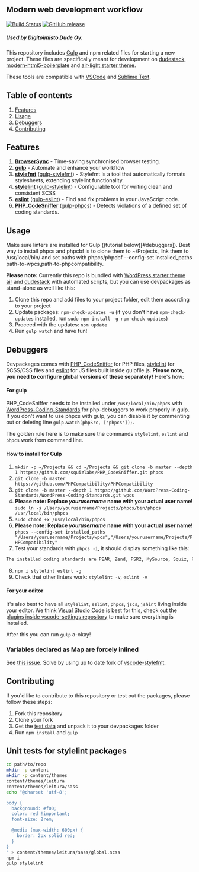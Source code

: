 ## Modern web development workflow

[![Build Status](https://img.shields.io/travis/com/digitoimistodude/devpackages.svg?style=flat-square)](https://travis-ci.com/digitoimistodude/devpackages) [![GitHub release](https://img.shields.io/github/release/digitoimistodude/devpackages.svg?style=flat-square)](https://github.com/digitoimistodude/devpackages/releases)
##### Used by Digitoimisto Dude Oy.

This repository includes [Gulp](http://gulpjs.com/) and npm related files for starting a new project. These files are specifically meant for development on [dudestack](https://github.com/digitoimistodude/dudestack), [modern-html5-boilerplate](https://github.com/digitoimistodude/modern-html5-boilerplate) and [air-light starter theme](https://github.com/digitoimistodude/air-light).

These tools are compatible with [VSCode](https://github.com/ronilaukkarinen/vscode-settings) and [Sublime Text](https://github.com/digitoimistodude/sublime-settings).

## Table of contents

1. [Features](#features)
2. [Usage](#usage)
3. [Debuggers](#debuggers)
4. [Contributing](#contributing)

## Features

1. **[BrowserSync](https://github.com/BrowserSync/browser-sync)** - Time-saving synchronised browser testing.
2. **[gulp](https://github.com/gulpjs/gulp)** - Automate and enhance your workflow
3. **[stylefmt](https://github.com/morishitter/stylefmt)** ([gulp-stylefmt](https://github.com/morishitter/gulp-stylefmt)) - Stylefmt is a tool that automatically formats stylesheets, extending stylelint functionality.
4. **[stylelint](https://github.com/stylelint/stylelint)** ([gulp-stylelint](https://github.com/olegskl/gulp-stylelint)) - Configurable tool for writing clean and consistent SCSS
5. **[eslint](https://github.com/eslint/eslint)**  ([gulp-eslint](https://github.com/adametry/gulp-eslint)) - Find and fix problems in your JavaScript code.
6. **[PHP_CodeSniffer](https://github.com/squizlabs/PHP_CodeSniffer)** ([gulp-phpcs](https://github.com/JustBlackBird/gulp-phpcs)) - Detects violations of a defined set of coding standards.

## Usage

Make sure linters are installed for Gulp ((tutorial below)[#debuggers]). Best way to install phpcs and phpcbf is to clone them to ~/Projects, link them to /usr/local/bin/ and set paths with phpcs/phpcbf  --config-set installed_paths path-to-wpcs,path-to-phpcompatibility.

**Please note:** Currently this repo is bundled with [WordPress starter theme air](https://github.com/digitoimistodude/air-light) and [dudestack](https://github.com/digitoimistodude/dudestack) with automated scripts, but you can use devpackages as stand-alone as well like this:

1. Clone this repo and add files to your project folder, edit them according to your project
2. Update packages: `npm-check-updates -u` (if you don't have `npm-check-updates` installed, run `sudo npm install -g npm-check-updates`)
3. Proceed with the updates: `npm update`
4. Run `gulp watch` and have fun!

## Debuggers

Devpackages comes with [PHP_CodeSniffer](https://github.com/squizlabs/PHP_CodeSniffer) for PHP files, [stylelint](https://github.com/stylelint/stylelint) for SCSS/CSS files and [eslint](https://github.com/eslint/eslint) for JS files built inside gulpfile.js. **Please note, you need to configure global versions of these separately!** Here's how:

#### For gulp

PHP_CodeSniffer needs to be installed under `/usr/local/bin/phpcs` with [WordPress-Coding-Standards](https://github.com/WordPress-Coding-Standards/WordPress-Coding-Standards) for php-debuggers to work properly in gulp. If you don't want to use phpcs with gulp, you can disable it by commenting out or deleting line `gulp.watch(phpSrc, ['phpcs']);`.

The golden rule here is to make sure the commands `stylelint`, `eslint` and `phpcs` work from command line.

#### How to install for Gulp

1. `mkdir -p ~/Projects && cd ~/Projects && git clone -b master --depth 1 https://github.com/squizlabs/PHP_CodeSniffer.git phpcs`
2. `git clone -b master https://github.com/PHPCompatibility/PHPCompatibility`
3. `git clone -b master --depth 1 https://github.com/WordPress-Coding-Standards/WordPress-Coding-Standards.git wpcs`
4. **Please note: Replace _yourusername_ name with your actual user name!** `sudo ln -s /Users/yourusername/Projects/phpcs/bin/phpcs /usr/local/bin/phpcs`
5. `sudo chmod +x /usr/local/bin/phpcs`
6. **Please note: Replace _yourusername_ name with your actual user name!** `phpcs --config-set installed_paths "/Users/yourusername/Projects/wpcs","/Users/yourusername/Projects/PHPCompatibility"`
7. Test your standards with `phpcs -i`, it should display something like this:

```bash $ phpcs -i
The installed coding standards are PEAR, Zend, PSR2, MySource, Squiz, PSR1, PSR12, PHPCompatibility, WordPress, WordPress-Extra, WordPress-Docs and WordPress-Core
```

8. `npm i stylelint eslint -g`
9. Check that other linters work: `stylelint -v`, `eslint -v`

#### For your editor

It's also best to have all `stylelint`, `eslint`, `phpcs`, `jscs`, `jshint` living inside your editor. We think [Visual Studio Code](https://github.com/ronilaukkarinen/vscode-settings) is best for this, check out the [plugins inside vscode-settings repository](https://github.com/ronilaukkarinen/vscode-settings) to make sure everything is installed.

After this you can run `gulp` a-okay!

### Variables declared as Map are forcely inlined

See [this issue](https://github.com/morishitter/stylefmt/issues/331). Solve by using up to date fork of [vscode-stylefmt](https://github.com/ronilaukkarinen/vscode-stylefmt).

## Contributing

If you'd like to contribute to this repository or test out the packages, please follow these steps:

1. Fork this repository
2. Clone your fork
3. Get the [test data](https://files.servepics.com/content-1649685325.zip) and unpack it to your devpackages folder
4. Run `npm install` and `gulp`

## Unit tests for stylelint packages

```bash
cd path/to/repo
mkdir -p content
mkdir -p content/themes
content/themes/leitura
content/themes/leitura/sass
echo "@charset 'utf-8';

body {
  background: #f00;
  color: red !important;
  font-size: 2rem;

  @media (max-width: 600px) {
    border: 2px solid red;
  }
}
" > content/themes/leitura/sass/global.scss
npm i
gulp stylelint
```